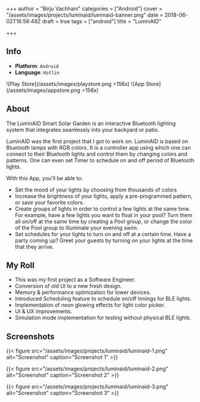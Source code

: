 +++
author = "Birju Vachhani"
categories = ["Android"]
cover = "/assets/images/projects/luminaid/luminaid-banner.png"
date = 2018-06-02T16:56:48Z
draft = true
tags = ["android"]
title = "LuminAID"

+++
## Info

* **Platform**:     `Android`
* **Language**:     `Kotlin`

![Play Store](/assets/images/playstore.png =156x)    ![App Store](/assets/images/appstore.png =156x)

## About

The LuminAID Smart Solar Garden is an interactive Bluetooth lighting system that integrates seamlessly into your backyard or patio.

LuminAID was the first project that I got to work on. LuminAID is based on Bluetooth lamps with RGB colors. It is a controller app using which one can connect to their Bluetooth lights and control them by changing colors and patterns. One can even set Timer to schedule on and off period of Bluetooth lights.

With this App, you'll be able to:

* Set the mood of your lights by choosing from thousands of colors
* Increase the brightness of your lights, apply a pre-programmed pattern, or save your favorite colors.
* Create groups of lights in order to control a few lights at the same time. For example, have a few lights you want to float in your pool? Turn them all on/off at the same time by creating a Pool group, or change the color of the Pool group to illuminate your evening swim.
* Set schedules for your lights to turn on and off at a certain time. Have a party coming up? Greet your guests by turning on your lights at the time that they arrive.

## My Roll

* This was my first project as a Software Engineer.
* Conversion of old UI to a new fresh design.
* Memory & performance optimization for lower devices.
* Introduced Scheduling feature to schedule on/off timings for BLE lights.
* Implementation of neon glowing effects for light color picker.
* UI & UX improvements.
* Simulation mode implementation for testing without physical BLE lights.

## Screenshots

{{< figure src="/assets/images/projects/luminaid/luminaid-1.png" alt="Screenshot" caption="Screenshot 1" >}}

{{< figure src="/assets/images/projects/luminaid/luminaid-2.png" alt="Screenshot" caption="Screenshot 2" >}}

{{< figure src="/assets/images/projects/luminaid/luminaid-3.png" alt="Screenshot" caption="Screenshot 3" >}}
